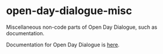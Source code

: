 # open-day-dialogue-misc
Miscellaneous non-code parts of Open Day Dialogue, such as documentation.

Documentation for Open Day Dialogue is [here](https://open-day-dialogue.readthedocs.io/en/latest/index.html).
